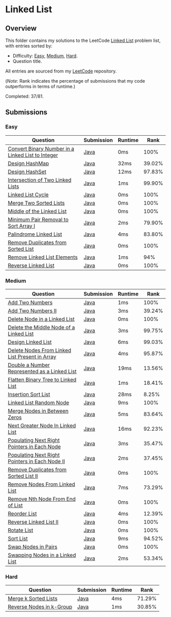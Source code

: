 # Linked List

## Overview
This folder contains my solutions to the LeetCode [Linked List](https://leetcode.com/problem-list/linked-list/) problem list,
with entries sorted by:
- Difficulty: [Easy](#easy), [Medium](#medium), [Hard](#hard).
- Question title.

All entries are sourced from my [LeetCode](https://github.com/shumarb/leetcode) repository.

(*Note*: Rank indicates the percentage of submissions that my code outperforms in terms of runtime.)

Completed: 37/81.

## Submissions
### Easy
| Question                                                                                                                                          | Submission                                                                                                            | Runtime | Rank   |
|---------------------------------------------------------------------------------------------------------------------------------------------------|-----------------------------------------------------------------------------------------------------------------------|---------|--------|
| [Convert Binary Number in a Linked List to Integer](https://leetcode.com/problems/convert-binary-number-in-a-linked-list-to-integer/description/) | [Java](https://github.com/shumarb/leetcode/blob/main/submissions/java/ConvertBinaryNumberInALinkedListToInteger.java) | 0ms     | 100%   |
| [Design HashMap](https://leetcode.com/problems/design-hashmap/description/)                                                                       | [Java](https://github.com/shumarb/leetcode/blob/main/submissions/java/MyHashMap.java)                                 | 32ms    | 39.02% |
| [Design HashSet](https://leetcode.com/problems/design-hashset/description/)                                                                       | [Java](https://github.com/shumarb/leetcode/blob/main/submissions/java/MyHashSet.java)                                 | 12ms    | 97.83% |
| [Intersection of Two Linked Lists](https://leetcode.com/problems/intersection-of-two-linked-lists/description/)                                   | [Java](https://github.com/shumarb/leetcode/blob/main/submissions/java/IntersectionOfTwoLinkedLists.java)              | 1ms     | 99.90% |
| [Linked List Cycle](https://leetcode.com/problems/linked-list-cycle/description/)                                                                 | [Java](https://github.com/shumarb/leetcode/blob/main/submissions/java/LinkedListCycle.java)                           | 0ms     | 100%   |
| [Merge Two Sorted Lists](https://leetcode.com/problems/merge-two-sorted-lists/description/)                                                       | [Java](https://github.com/shumarb/leetcode/blob/main/submissions/java/MergeTwoSortedLists.java)                       | 0ms     | 100%   |
| [Middle of the Linked List](https://leetcode.com/problems/middle-of-the-linked-list/description/)                                                 | [Java](https://github.com/shumarb/leetcode/blob/main/submissions/java/MiddleOfTheLinkedList.java)                     | 0ms     | 100%   |
| [Minimum Pair Removal to Sort Array I](https://leetcode.com/problems/minimum-pair-removal-to-sort-array-i/description/)                           | [Java](https://github.com/shumarb/leetcode/blob/main/submissions/java/MinimumPairRemovalToSortArrayOne.java)          | 2ms     | 79.90% |
| [Palindrome Linked List](https://leetcode.com/problems/palindrome-linked-list/description/)                                                       | [Java](https://github.com/shumarb/leetcode/blob/main/submissions/java/PalindromeLinkedList.java)                      | 4ms     | 83.80% |
| [Remove Duplicates from Sorted List](https://leetcode.com/problems/remove-duplicates-from-sorted-list/description/)                               | [Java](https://github.com/shumarb/leetcode/blob/main/submissions/java/RemoveDuplicatesFromSortedList.java)            | 0ms     | 100%   |
| [Remove Linked List Elements](https://leetcode.com/problems/remove-linked-list-elements/description/)                                             | [Java](https://github.com/shumarb/leetcode/blob/main/submissions/java/RemoveLinkedListElements.java)                  | 1ms     | 94%    |
| [Reverse Linked List](https://leetcode.com/problems/reverse-linked-list/description/)                                                             | [Java](https://github.com/shumarb/leetcode/blob/main/submissions/java/ReverseLinkedList.java)                         | 0ms     | 100%   |

### Medium
| Question                                                                                                                                    | Submission                                                                                                           | Runtime | Rank   |
|---------------------------------------------------------------------------------------------------------------------------------------------|----------------------------------------------------------------------------------------------------------------------|---------|--------|
| [Add Two Numbers](https://leetcode.com/problems/add-two-numbers/description/)                                                               | [Java](https://github.com/shumarb/leetcode/blob/main/submissions/java/AddTwoNumbers.java)                            | 1ms     | 100%   |
| [Add Two Numbers II](https://leetcode.com/problems/add-two-numbers-ii/description/)                                                         | [Java](https://github.com/shumarb/leetcode/blob/main/submissions/java/AddTwoNumbersTwo.java)                         | 3ms     | 39.24% |
| [Delete Node in a Linked List](https://leetcode.com/problems/delete-node-in-a-linked-list/description/)                                     | [Java](https://github.com/shumarb/leetcode/blob/main/submissions/java/DeleteNodeInALinkedList.java)                  | 0ms     | 100%   |
| [Delete the Middle Node of a Linked List](https://leetcode.com/problems/delete-the-middle-node-of-a-linked-list/description/)               | [Java](https://github.com/shumarb/leetcode/blob/main/submissions/java/DeleteTheMiddleNodeOfALinkedList.java)         | 3ms     | 99.75% |
| [Design Linked List](https://leetcode.com/problems/design-linked-list/description/)                                                         | [Java](https://github.com/shumarb/leetcode/blob/main/submissions/java/MyLinkedList.java)                             | 6ms     | 99.03% |
| [Delete Nodes From Linked List Present in Array](https://leetcode.com/problems/delete-nodes-from-linked-list-present-in-array/description/) | [Java](https://github.com/shumarb/leetcode/blob/main/submissions/java/DeleteNodesFromLinkedListPresentInArray.java)  | 4ms     | 95.87% |
| [Double a Number Represented as a Linked List](https://leetcode.com/problems/double-a-number-represented-as-a-linked-list/description/)     | [Java](https://github.com/shumarb/leetcode/blob/main/submissions/java/DoubleANumberRepresentedAsALinkedList.java)    | 19ms    | 13.56% |
| [Flatten Binary Tree to Linked List](https://leetcode.com/problems/flatten-binary-tree-to-linked-list/description/)                         | [Java](https://github.com/shumarb/leetcode/blob/main/submissions/java/FlattenBinaryTreeToLinkedList.java)            | 1ms     | 18.41% |
| [Insertion Sort List](https://leetcode.com/problems/insertion-sort-list/description/)                                                       | [Java](https://github.com/shumarb/leetcode/blob/main/submissions/java/InsertionSortList.java)                        | 28ms    | 8.25%  |
| [Linked List Random Node](https://leetcode.com/problems/linked-list-random-node/description/)                                               | [Java](https://github.com/shumarb/leetcode/blob/main/submissions/java/LinkedListRandomNode.java)                     | 9ms     | 100%   |
| [Merge Nodes in Between Zeros](https://leetcode.com/problems/merge-nodes-in-between-zeros/description/)                                     | [Java](https://github.com/shumarb/leetcode/blob/main/submissions/java/MergeNodesInBetweenZeros.java)                 | 5ms     | 83.64% |
| [Next Greater Node In Linked List](https://leetcode.com/problems/next-greater-node-in-linked-list/description/)                             | [Java](https://github.com/shumarb/leetcode/blob/main/submissions/java/NextGreaterNodeInLinkedList.java)              | 16ms    | 92.23% |
| [Populating Next Right Pointers in Each Node](https://leetcode.com/problems/populating-next-right-pointers-in-each-node/description/)       | [Java](https://github.com/shumarb/leetcode/blob/main/submissions/java/PopulatingNextRightPointersInEachNode.java)    | 3ms     | 35.47% |
| [Populating Next Right Pointers in Each Node II](https://leetcode.com/problems/populating-next-right-pointers-in-each-node-ii/description/) | [Java](https://github.com/shumarb/leetcode/blob/main/submissions/java/PopulatingNextRightPointersInEachNodeTwo.java) | 2ms     | 37.45% |
| [Remove Duplicates from Sorted List II](https://leetcode.com/problems/remove-duplicates-from-sorted-list-ii/description/)                   | [Java](https://github.com/shumarb/leetcode/blob/main/submissions/java/RemoveDuplicatesFromSortedListTwo.java)        | 0ms     | 100%   |
| [Remove Nodes From Linked List](https://leetcode.com/problems/remove-nodes-from-linked-list/description/)                                   | [Java](https://github.com/shumarb/leetcode/blob/main/submissions/java/RemoveNodesFromLinkedList.java)                | 7ms     | 73.29% |
| [Remove Nth Node From End of List](https://leetcode.com/problems/remove-nth-node-from-end-of-list/description/)                             | [Java](https://github.com/shumarb/leetcode/blob/main/submissions/java/RemoveNthNodeFromEndOfList.java)               | 0ms     | 100%   |
| [Reorder List](https://leetcode.com/problems/reorder-list/description/)                                                                     | [Java](https://github.com/shumarb/leetcode/blob/main/submissions/java/ReorderList.java)                              | 4ms     | 12.39% |
| [Reverse Linked List II](https://leetcode.com/problems/reverse-linked-list-ii/description/)                                                 | [Java](https://github.com/shumarb/leetcode/blob/main/submissions/java/ReverseLinkedListTwo.java)                     | 0ms     | 100%   |
| [Rotate List](https://leetcode.com/problems/rotate-list/description/)                                                                       | [Java](https://github.com/shumarb/leetcode/blob/main/submissions/java/RotateList.java)                               | 0ms     | 100%   |
| [Sort List](https://leetcode.com/problems/remove-duplicates-from-sorted-list/description/)                                                  | [Java](https://github.com/shumarb/leetcode/blob/main/submissions/java/SortList.java)                                 | 9ms     | 94.52% |
| [Swap Nodes in Pairs](https://leetcode.com/problems/swap-nodes-in-pairs/description/)                                                       | [Java](https://github.com/shumarb/leetcode/blob/main/submissions/java/SwapNodesInPairs.java)                         | 0ms     | 100%   |
| [Swapping Nodes in a Linked List](https://leetcode.com/problems/swapping-nodes-in-a-linked-list/description/)                               | [Java](https://github.com/shumarb/leetcode/blob/main/submissions/java/SwappingNodesInALinkedList.java)               | 2ms     | 53.34% |

### Hard
| Question                                                                                        | Submission                                                                                       | Runtime | Rank   |
|-------------------------------------------------------------------------------------------------|--------------------------------------------------------------------------------------------------|---------|--------|
| [Merge k Sorted Lists](https://leetcode.com/problems/merge-k-sorted-lists/description/)         | [Java](https://github.com/shumarb/leetcode/blob/main/submissions/java/MergeKSortedLists.java)    | 4ms     | 71.29% |
| [Reverse Nodes in k-Group](https://leetcode.com/problems/reverse-nodes-in-k-group/description/) | [Java](https://github.com/shumarb/leetcode/blob/main/submissions/java/ReverseNodesInKGroup.java) | 1ms     | 30.85% |
